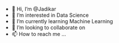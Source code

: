 - 👋 Hi, I’m @Jadikar
- 👀 I’m interested in Data Science
- 🌱 I’m currently learning Machine Learning
- 💞️ I’m looking to collaborate on 
- 📫 How to reach me ...

<!---
Jadikar/Jadikar is a ✨ special ✨ repository because its `README.md` (this file) appears on your GitHub profile.
You can click the Preview link to take a look at your changes.
--->
